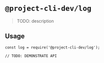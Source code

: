# `@project-cli-dev/log`

> TODO: description

## Usage

```
const log = require('@project-cli-dev/log');

// TODO: DEMONSTRATE API
```

